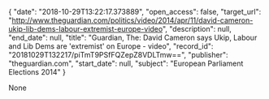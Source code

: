 {
  "date": "2018-10-29T13:22:17.373889", 
  "open_access": false, 
  "target_url": "http://www.theguardian.com/politics/video/2014/apr/11/david-cameron-ukip-lib-dems-labour-extremist-europe-video", 
  "description": null, 
  "end_date": null, 
  "title": "Guardian, The: David Cameron says Ukip, Labour and Lib Dems are 'extremist' on Europe - video", 
  "record_id": "20181029T132217/piTmT9PSfFQZepZ8VDLTmw==", 
  "publisher": "theguardian.com", 
  "start_date": null, 
  "subject": "European Parliament Elections 2014"
}

None